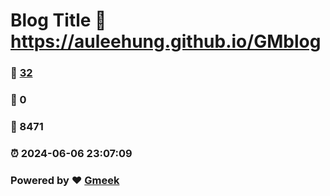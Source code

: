 # Blog Title :link: https://auleehung.github.io/GMblog 
### :page_facing_up: [32](https://auleehung.github.io/GMblog/tag.html) 
### :speech_balloon: 0 
### :hibiscus: 8471 
### :alarm_clock: 2024-06-06 23:07:09 
### Powered by :heart: [Gmeek](https://github.com/Meekdai/Gmeek)
